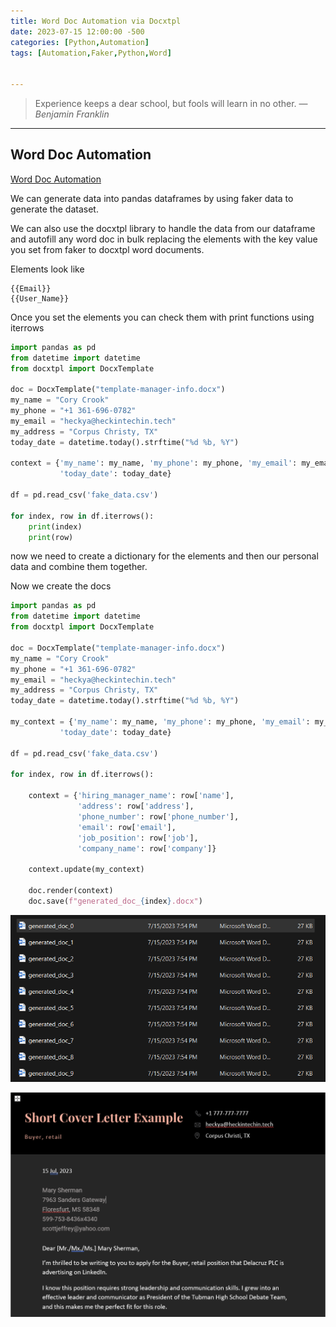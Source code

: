 ```yaml
---
title: Word Doc Automation via Docxtpl
date: 2023-07-15 12:00:00 -500
categories: [Python,Automation]
tags: [Automation,Faker,Python,Word]


---
```


> Experience keeps a dear school, but fools will learn in no other.
> — <cite>Benjamin Franklin</cite>

---

## Word Doc Automation

[Word Doc Automation](https://docxtpl.readthedocs.io/en/latest/)

We can generate data into pandas dataframes by using faker data to generate the dataset.

We can also use the docxtpl library to handle the data from our dataframe and autofill any word doc in bulk replacing the elements with the key value you set from faker to docxtpl word documents.

Elements look like 

```
{{Email}}
{{User_Name}}
```

Once you set the elements you can check them with print functions using iterrows 

```python 
import pandas as pd
from datetime import datetime
from docxtpl import DocxTemplate

doc = DocxTemplate("template-manager-info.docx")
my_name = "Cory Crook"
my_phone = "+1 361-696-0782"
my_email = "heckya@heckintechin.tech"
my_address = "Corpus Christy, TX"
today_date = datetime.today().strftime("%d %b, %Y")

context = {'my_name': my_name, 'my_phone': my_phone, 'my_email': my_email, 'my_address': my_address,
           'today_date': today_date}

df = pd.read_csv('fake_data.csv')

for index, row in df.iterrows():
    print(index)
    print(row)
```

now we need to create a dictionary for the elements and then our personal data and combine them together.

Now we create the docs

```python
import pandas as pd
from datetime import datetime
from docxtpl import DocxTemplate

doc = DocxTemplate("template-manager-info.docx")
my_name = "Cory Crook"
my_phone = "+1 361-696-0782"
my_email = "heckya@heckintechin.tech"
my_address = "Corpus Christy, TX"
today_date = datetime.today().strftime("%d %b, %Y")

my_context = {'my_name': my_name, 'my_phone': my_phone, 'my_email': my_email, 'my_address': my_address,
           'today_date': today_date}

df = pd.read_csv('fake_data.csv')

for index, row in df.iterrows():

    context = {'hiring_manager_name': row['name'],
               'address': row['address'],
               'phone_number': row['phone_number'],
               'email': row['email'],
               'job_position': row['job'],
               'company_name': row['company']}
    
    context.update(my_context)
    
    doc.render(context)
    doc.save(f"generated_doc_{index}.docx")
```

![Pasted image 20230715195739.png](https://raw.githubusercontent.com/Xp101T7/Xp101T7.github.io/main/Media/Pasted%20image%2020230715195739.png)

![Pasted image 20230715200452.png](https://raw.githubusercontent.com/Xp101T7/Xp101T7.github.io/main/Media/Pasted%20image%2020230715200452.png)


